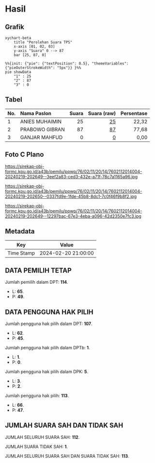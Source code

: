 # Hasil

## Grafik

```mermaid
xychart-beta
    title "Perolehan Suara TPS"
    x-axis [01, 02, 03]
    y-axis "Suara" 0 --> 87
    bar [25, 87, 0]
```

```mermaid
%%{init: {"pie": {"textPosition": 0.5}, "themeVariables": {"pieOuterStrokeWidth": "5px"}} }%%
pie showData
    "1" : 25
    "2" : 87
    "3" : 0
```

## Tabel

| No. | Nama Paslon    | Suara | Suara (raw) | Persentase |
|:--- |:-------------- | -----:| -----------:| ----------:|
| 1   | ANIES MUHAIMIN | 25    | [25][p-1]   | 22,32      |
| 2   | PRABOWO GIBRAN | 87    | [87][p-2]   | 77,68      |
| 3   | GANJAR MAHFUD  | 0     | [0][p-3]    | 0,00       |


[p-1]: https://github.com/gigit-pemilu/pemilu-2024-76-sulawesi-barat/blob/main/pilpres/hitung-suara/sub/76-sulawesi-barat/sub/02-mamuju/sub/11-tommo/sub/2014-saludengen/sub/004-tps/sub/paslon-1.txt
[p-2]: https://github.com/gigit-pemilu/pemilu-2024-76-sulawesi-barat/blob/main/pilpres/hitung-suara/sub/76-sulawesi-barat/sub/02-mamuju/sub/11-tommo/sub/2014-saludengen/sub/004-tps/sub/paslon-2.txt
[p-3]: https://github.com/gigit-pemilu/pemilu-2024-76-sulawesi-barat/blob/main/pilpres/hitung-suara/sub/76-sulawesi-barat/sub/02-mamuju/sub/11-tommo/sub/2014-saludengen/sub/004-tps/sub/paslon-3.txt

## Foto C Plano

https://sirekap-obj-formc.kpu.go.id/a43b/pemilu/ppwp/76/02/11/20/14/7602112014004-20240219-202649--3eef2a83-ced3-432e-a71f-78c7a1165a96.jpg

https://sirekap-obj-formc.kpu.go.id/a43b/pemilu/ppwp/76/02/11/20/14/7602112014004-20240219-202650--0337fd9e-1fde-45b8-8dc1-7c0f46f9b8f2.jpg

https://sirekap-obj-formc.kpu.go.id/a43b/pemilu/ppwp/76/02/11/20/14/7602112014004-20240219-202649--12297bac-67e3-4eba-a096-42d2350e7fc3.jpg


## Metadata

| Key        | Value               |
| ---------- | ------------------- |
| Time Stamp | 2024-02-20 21:00:00 |


## DATA PEMILIH TETAP

Jumlah pemilih dalam DPT: **114**.
 * L: **65**.
 * P: **49**.

## DATA PENGGUNA HAK PILIH

Jumlah pengguna hak pilih dalam DPT: **107**.
 * L: **62**.
 * P: **45**.

Jumlah pengguna hak pilih dalam DPTb: **1**.
 * L: **1**.
 * P: **0**.

Jumlah pengguna hak pilih dalam DPK: **5**.
 * L: **3**.
 * P: **2**.

Jumlah pengguna hak pilih: **113**.
 * L: **66**.
 * P: **47**.

## JUMLAH SUARA SAH DAN TIDAK SAH

JUMLAH SELURUH SUARA SAH: **112**.

JUMLAH SUARA TIDAK SAH: **1**.

JUMLAH SELURUH SUARA SAH DAN SUARA TIDAK SAH: **113**.



